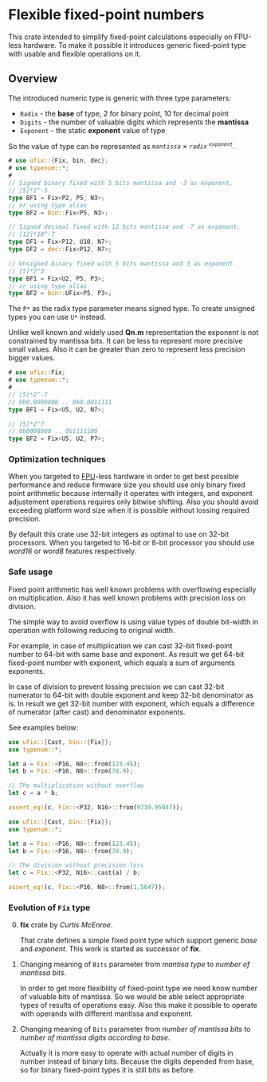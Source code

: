 # Flexible fixed-point numbers

This crate intended to simplify fixed-point calculations especially on FPU-less hardware.
To make it possible it introduces generic fixed-point type with usable and flexible operations on it.

## Overview

The introduced numeric type is generic with three type parameters:

* `Radix` - the __base__ of type, 2 for binary point, 10 for decimal point
* `Digits` - the number of valuable digits which represents the __mantissa__
* `Exponent` - the static __exponent__ value of type

So the value of type can be represented as _`mantissa` × `radix` <sup>`exponent`</sup>_.

```rust
# use ufix::{Fix, bin, dec};
# use typenum::*;
#
// Signed binary fixed with 5 bits mantissa and -3 as exponent.
// [5]*2^-3
type BF1 = Fix<P2, P5, N3>;
// or using type alias
type BF2 = bin::Fix<P5, N3>;

// Signed decimal fixed with 12 bits mantissa and -7 as exponent.
// [12]*10^-7
type DF1 = Fix<P12, U10, N7>;
type DF2 = dec::Fix<P12, N7>;

// Unsigned binary fixed with 5 bits mantissa and 3 as exponent.
// [5]*2^3
type BF1 = Fix<U2, P5, P3>;
// or using type alias
type BF2 = bin::UFix<P5, P3>;
```

The `P*` as the radix type parameter means signed type. To create unsigned types you can use `U*` instead.

Unlike well known and widely used __Qn.m__ representation the exponent is not constrained by mantissa bits. It can be less to represent more precisive small values. Also it can be greater than zero to represent less precision bigger values.

```rust
# use ufix::Fix;
# use typenum::*;
#
// [5]*2^-7
// 0b0.0000000 .. 0b0.0011111
type BF1 = Fix<U5, U2, N7>;

// [5]*2^7
// 0b0000000 .. 0b1111100
type BF2 = Fix<U5, U2, P7>;
```

### Optimization techniques

When you targeted to [FPU](https://en.wikipedia.org/wiki/Floating-point_unit)-less hardware in order to get best possible performance and reduce firmware size you should use only binary fixed point arithmetic because internally it operates with integers, and exponent adjustement operations requires only bitwise shifting. Also you should avoid exceeding platform word size when it is possible without lossing required precision.

By default this crate use 32-bit integers as optimal to use on 32-bit processors. When you targeted to 16-bit or 8-bit processor you should use *word16* or *word8* features respectively.

### Safe usage

Fixed point arithmetic has well known problems with overflowing especially on multiplication. Also it has well known problems with precision loss on division.

The simple way to avoid overflow is using value types of double bit-width in operation with following reducing to original width.

For example, in case of multiplication we can cast 32-bit fixed-point number to 64-bit with same base and exponent. As result we get 64-bit fixed-point number with exponent, which equals a sum of arguments exponents.

In case of division to prevent lossing precision we can cast 32-bit numerator to 64-bit with double exponent and keep 32-bit denominator as is. In result we get 32-bit number with exponent, which equals a difference of numerator (after cast) and denominator exponents.

See examples below:

```rust
use ufix::{Cast, bin::{Fix}};
use typenum::*;

let a = Fix::<P16, N8>::from(123.45);
let b = Fix::<P16, N8>::from(78.9);

// The multiplication without overflow
let c = a * b;

assert_eq!(c, Fix::<P32, N16>::from(9739.95047));
```

```rust
use ufix::{Cast, bin::{Fix}};
use typenum::*;

let a = Fix::<P16, N8>::from(123.45);
let b = Fix::<P16, N8>::from(78.9);

// The division without precision loss
let c = Fix::<P32, N16>::cast(a) / b;

assert_eq!(c, Fix::<P16, N8>::from(1.5647));
```

### Evolution of `Fix` type

0. **fix** crate by _Curtis McEnroe_.

   That crate defines a simple fixed point type which support generic *base* and *exponent*.
   This work is started as successor of **fix**.

1. Changing meaning of `Bits` parameter from *mantisa type* to *number of mantissa bits*.

   In order to get more flexibility of fixed-point type we need know number of valuable bits of mantissa.
   So we would be able select appropriate types of results of operations easy.
   Also this make it possible to operate with operands with different mantissa and exponent.

2. Changing meaning of `Bits` parameter from *number of mantissa bits* to *number of mantissa digits according to base*.

   Actually it is more easy to operate with actual number of digits in number instead of binary bits.
   Because the digits depended from base, so for binary fixed-point types it is still bits as before.
